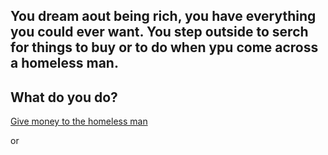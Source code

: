 ## You dream aout being rich, you have everything you could ever want. You step outside to serch for things to buy or to do when ypu come across a homeless man.
What do you do?
---
[Give money to the homeless man]()

or

[]()
